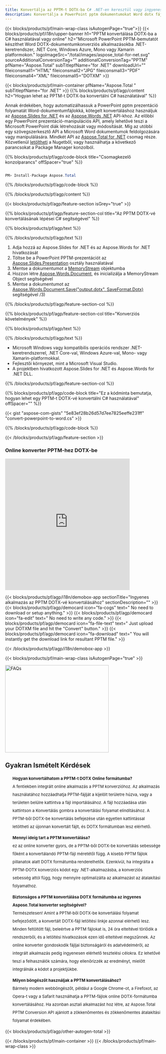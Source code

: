 ```yaml
---
title: Konvertálja az PPTM-t DOTX-ba C# .NET-en keresztül vagy ingyenes online konverterrel
description: Konvertálja a PowerPoint pptm dokumentumokat Word dotx fájlokká C# segítségével. Több fájl konvertálása az ASP.NET-en vagy más .NET-alkalmazásokon belül.
---
```


{{< blocks/products/pf/main-wrap-class isAutogenPage="true">}}
{{< blocks/products/pf/i18n/upper-banner h1="PPTM konvertálása DOTX-ba a C# használatával vagy online" h2="Microsoft PowerPoint PPTM-bemutatót készíthet Word DOTX-dokumentumkonverziós alkalmazásokba .NET-keretrendszer, .NET Core, Windows Azure, Mono vagy Xamarin platformokon." logoImageSrc="/total/images/aspose_total-for-net.svg" sourceAdditionalConversionTag="" additionalConversionTag="PPTM" pfName="Aspose.Total" subTitlepfName="for .NET" downloadUrl="" fileiconsmall1="HTML" fileiconsmall2="JPG" fileiconsmall3="PDF" fileiconsmall4="XML" fileiconsmall5="DOTXM" >}}

{{< blocks/products/pf/main-container pfName="Aspose.Total " subTitlepfName="for .NET" >}}
{{% blocks/products/pf/agp/content h2="Hogyan lehet az PPTM-t DOTX-ba konvertálni C# használatával" %}}

Annak érdekében, hogy automatizálhassuk a PowerPoint pptm prezentáció folyamatát Word-dokumentumfájlokká, kötegelt konvertáláshoz használjuk az [Aspose.Slides for .NET](https://products.aspose.com/slides/net) és az [Aspose.Words .NET](https://products.aspose.com/words/net) API-khoz. Az előbbi egy PowerPoint prezentáció-manipulációs API, amely lehetővé teszi a Microsoft PowerPoint diák létrehozását vagy módosítását. Míg az utóbbi egy szövegszerkesztő API a Microsoft Word dokumentumok feldolgozására vagy manipulálására. Mindkét API az [Aspose.Total for .NET](https://products.aspose.com/total/net) csomag része. Közvetlenül [letöltheti](https://releases.aspose.com/) a Nugetből, vagy használhatja a következő parancsokat a Package Manager konzolból.

{{% blocks/products/pf/agp/code-block title="Csomagkezelő konzolparancs" offSpacer="true" %}}

```cs

PM> Install-Package Aspose.Total

```

{{% /blocks/products/pf/agp/code-block %}}

{{% /blocks/products/pf/agp/content %}}

{{< blocks/products/pf/agp/feature-section isGrey="true" >}}

{{% blocks/products/pf/agp/feature-section-col title="Az PPTM DOTX-vé konvertálásának lépései C# segítségével" %}}

{{% blocks/products/pf/agp/text %}}

{{% /blocks/products/pf/agp/text %}}

1. Adja hozzá az Aspose.Slides for .NET és az Aspose.Words for .NET hivatkozását
1. Töltse be a PowerPoint PPTM-prezentációt az [Aspose.Slides.Presentation](https://apireference.aspose.com/slides/net/aspose.slides/presentation) osztály használatával
1. Mentse a dokumentumot a [MemoryStream](https://dotxs.microsoft.com/en-us/dotnet/api/system.io.memorystream?view=net-5.0) objektumba
1. Hozzon létre [Aspose.Words.Document](https://apireference.aspose.com/words/net/aspose.words/document), és inicializálja a MemoryStream Object segítségével
1. Mentse a dokumentumot az [Aspose.Words.Document.Save("output.dotx", SaveFormat.Dotx)](https://apireference.aspose.com/words/net/aspose.words.document/save/methods) segítségével /3)

{{% /blocks/products/pf/agp/feature-section-col %}}

{{% blocks/products/pf/agp/feature-section-col title="Konverziós követelmények" %}}

{{% blocks/products/pf/agp/text %}}

{{% /blocks/products/pf/agp/text %}}

- Microsoft Windows vagy kompatibilis operációs rendszer .NET-keretrendszerrel, .NET Core-val, Windows Azure-val, Mono- vagy Xamarin-platformokkal.
- Fejlesztői környezet, mint a Microsoft Visual Studio.
- A projektben hivatkozott Aspose.Slides for .NET és Aspose.Words for .NET DLL.

{{% /blocks/products/pf/agp/feature-section-col %}}

{{% blocks/products/pf/agp/code-block title="Ez a kódminta bemutatja, hogyan lehet egy PPTM-t DOTX-vé konvertálni C# használatával" offSpacer="" %}}
{{< gist "aspose-com-gists" "5e83ef28b26d57d7ee7825eeffe231ff" "convert-powerpoint-to-word.cs" >}}
{{% /blocks/products/pf/agp/code-block %}}

{{< /blocks/products/pf/agp/feature-section >}}

<div class="container-fluid agp-content bg-white aboutfile box-1 vh100 section nopbtm">
<div class=container>
<div class=row>
<div class="demobox tc col-md-12 padding-0">

<h3>Online konverter PPTM-hez DOTX-be</h3>

<iframe title="pptm-ból dotx-be konvertáló online eszköz" style="border: none; height: 426px;" scrolling="no" src="https://widgets.aspose.cloud/total-conversion/?to=dotx&from=pptm" id="child-iframe" width="80%"></iframe>

</div></div>
</div></div>


<!-- aboutfile Starts -->

{{< blocks/products/pf/agp/i18n/demobox-app sectionTitle="Ingyenes alkalmazás az PPTM DOTX-vé konvertálásához" sectionDescription="" >}}
        {{< blocks/products/pf/agp/democard icon="fa-cogs" text=" No need to download or setup anything." >}}
        {{< blocks/products/pf/agp/democard icon="fa-edit" text=" No need to write any code." >}}
        {{< blocks/products/pf/agp/democard icon="fa-file-text" text=" Just upload your DOTXM file and hit the \"Convert\" button." >}}
        {{< blocks/products/pf/agp/democard icon="fa-download" text=" You will instantly get the download link for resultant PPTM file." >}}

{{< /blocks/products/pf/agp/i18n/demobox-app >}}

<!-- aboutfile Ends -->
{{< blocks/products/pf/main-wrap-class isAutogenPage="true" >}}
<style>.howtolist li{margin-right: 0!important;line-height: 26px;position: relative;margin-bottom: 10px;font-size: 13px;list-style-type: none;}</style>
<div class="col-md-12 tl bg-gray-dark howtolist section">
  <a class="anchor" name="faqpage"></a>
  <div class="container tl dflex" itemscope="" itemtype="https://schema.org/FAQPage">
      <div class="col-md-4 howtosectiongfx">
          <img class="social-panel-hide-on-mobile" src="https://www.groupdocs.cloud/templates/brand/images/groupdocs/conversion/groupdocs_conversion-brand.png" alt="FAQs" width="335" height="283">
      </div>
      <div class="howtosection col-md-8">
          <div>
              <h2>Gyakran Ismételt Kérdések</h2>
              <ul>
                  <li itemscope="" itemprop="mainEntity" itemtype="https://schema.org/Question">
                      <div>
                          <span itemprop="name"><b>Hogyan konvertálhatom a PPTM-t DOTX Online formátumba?</b></span>
                      </div>
                      <div itemscope="" itemprop="acceptedAnswer" itemtype="https://schema.org/Answer">
                          <span itemprop="text">A fentiekben integrált online alkalmazás a PPTM konverzióhoz. Az alkalmazás használatához hozzáadhatja PPTM-fájlját a kijelölt területre húzva, vagy a területen belülre kattintva a fájl importálásához. A fájl hozzáadása után kattintson a Konvertálás gombra a konvertálási folyamat elindításához. A PPTM-ből DOTX-be konvertálás befejezése után egyetlen kattintással letöltheti az újonnan konvertált fájlt, és DOTX formátumban lesz elérhető.</span>
                      </div>
                  </li>
                  <li itemscope="" itemprop="mainEntity" itemtype="https://schema.org/Question">
                      <div>
                          <span itemprop="name"><b>Mennyi ideig tart a PPTM konvertálása?</b></span>
                      </div>
                      <div itemscope="" itemprop="acceptedAnswer" itemtype="https://schema.org/Answer">
                          <span itemprop="text">ez az online konverter gyors, de a PPTM-ből DOTX-be konvertálás sebessége főként a konvertálandó PPTM-fájl méretétől függ. A kisebb PPTM fájlok pillanatok alatt DOTX formátumba renderelhetők. Ezenkívül, ha integrálta a PPTM-DOTX konverziós kódot egy .NET-alkalmazásba, a konverziós sebesség attól függ, hogy mennyire optimalizálta az alkalmazást az átalakítási folyamathoz.</span>
                      </div>
                  </li>
                  <li itemscope="" itemprop="mainEntity" itemtype="https://schema.org/Question">
                      <div>
                          <span itemprop="name"><b>Biztonságos a PPTM konvertálása DOTX formátumba az ingyenes Aspose.Total konverter segítségével?</b></span>
                      </div>
                      <div itemscope="" itemprop="acceptedAnswer" itemtype="https://schema.org/Answer">
                          <span itemprop="text">Természetesen! Amint a PPTM-ből DOTX-be konvertálási folyamat befejeződött, a konvertált DOTX-fájl letöltési linkje azonnal elérhető lesz. Minden feltöltött fájl, beleértve a PPTM fájlokat is, 24 óra elteltével törlődik a rendszerből, és a letöltési hivatkozások ezen idő elteltével megszűnnek. Az online konverter gondoskodik fájljai biztonságáról és adatvédelméről, az integrált alkalmazás pedig ingyenesen elérhető tesztelési célokra. Ez lehetővé teszi a felhasználók számára, hogy ellenőrizzék az eredményt, mielőtt integrálnák a kódot a projektjükbe.</span>
                      </div>
                  </li>                 
                  <li itemscope="" itemprop="mainEntity" itemtype="https://schema.org/Question">
                      <div>
                          <span itemprop="name"><b>Milyen böngészőt használjak a PPTM konvertálásához?</b></span>
                      </div>
                      <div itemscope="" itemprop="acceptedAnswer" itemtype="https://schema.org/Answer">
                          <span itemprop="text">Bármely modern webböngészőt, például a Google Chrome-ot, a Firefoxot, az Opera-t vagy a Safarit használhatja a PPTM-fájlok online DOTX-formátumba konvertálásához. Ha azonban asztali alkalmazást hoz létre, az Aspose.Total PPTM Conversion API ajánlott a zökkenőmentes és zökkenőmentes átalakítási folyamat érdekében.</span>
                      </div>
                  </li>
              </ul>
          </div>
      </div>
  </div>
{{< blocks/products/pf/agp/other-autogen-total >}}

{{< /blocks/products/pf/main-container >}}
{{< /blocks/products/pf/main-wrap-class >}}